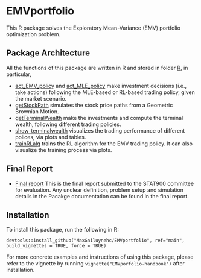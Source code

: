 # EMVportfolio

This R package solves the Exploratory Mean-Variance (EMV) portfolio optimization problem. 

## Package Architecture
All the functions of this package are written in R and stored in folder [R](https://github.com/MaxGniluynehc/EMVportfolio/tree/main/R), in particular, 
* [act_EMV_policy](https://github.com/MaxGniluynehc/EMVportfolio/blob/main/R/act_EMV_policy.R) and [act_MLE_policy](https://github.com/MaxGniluynehc/EMVportfolio/blob/main/R/act_MLE_policy.R) make investment decisions (i.e., take actions) following the MLE-based or RL-based trading policy, given the market scenario.  
* [getStockPath](https://github.com/MaxGniluynehc/EMVportfolio/blob/main/R/getStockPath.R) simulates the stock price paths from a Geometric Brownian Motion. 
* [getTerminalWealth](https://github.com/MaxGniluynehc/EMVportfolio/blob/main/R/getTerminalWealth.R) make the investments and compute the terminal wealth, following different trading policies.
* [show_terminalwealth](https://github.com/MaxGniluynehc/EMVportfolio/blob/main/R/show_terminalwealth.R) visualizes the trading performance of different polices, via plots and tables.
* [trainRLalg](https://github.com/MaxGniluynehc/EMVportfolio/blob/main/R/trainRLalg.R) trains the RL algorithm for the EMV trading policy. It can also visualize the training process via plots.

## Final Report
* [Final report](https://github.com/MaxGniluynehc/EMVportfolio/blob/main/STAT900_final_project_YulingMaxChen.pdf) This is the final report submitted to the STAT900 committee for evaluation. Any unclear definition, problem setup and simulation details in the Pacakge documentation can be found in the final report. 

## Installation 
To install this package, run the following in R: 
```{r}
devtools::install_github("MaxGniluynehc/EMVportfolio", ref="main", build_vignettes = TRUE, force = TRUE)
```

For more concrete examples and instructions of using this package, please refer to the vignette by running `vignette("EMVporfolio-handbook")` after installation.  

